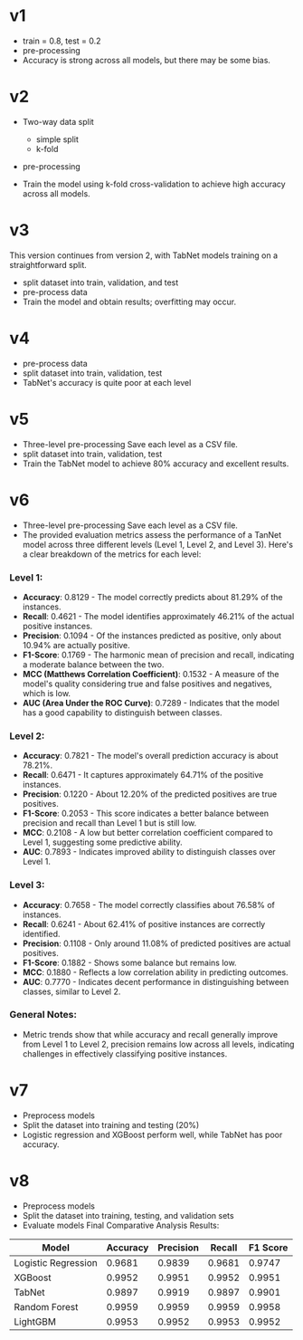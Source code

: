 # v1
- train = 0.8, test = 0.2
- pre-processing
- Accuracy is strong across all models, but there may be some bias.

# v2
- Two-way data split
    - simple split
    - k-fold

- pre-processing
- Train the model using k-fold cross-validation to achieve high accuracy across all models.

# v3
This version continues from version 2, with TabNet models training on a straightforward split.

- split dataset into train, validation, and test
- pre-process data
- Train the model and obtain results; overfitting may occur.
  
# v4 
- pre-process data
- split dataset into train, validation, test
- TabNet's accuracy is quite poor at each level

# v5
- Three-level pre-processing
Save each level as a CSV file.
- split dataset into train, validation, test
- Train the TabNet model to achieve 80% accuracy and excellent results.

# v6
- Three-level pre-processing
Save each level as a CSV file.
- The provided evaluation metrics assess the performance of a TanNet model across three different levels (Level 1, Level 2, and Level 3). Here's a clear breakdown of the metrics for each level:

### Level 1:
- **Accuracy**: 0.8129 - The model correctly predicts about 81.29% of the instances.
- **Recall**: 0.4621 - The model identifies approximately 46.21% of the actual positive instances.
- **Precision**: 0.1094 - Of the instances predicted as positive, only about 10.94% are actually positive.
- **F1-Score**: 0.1769 - The harmonic mean of precision and recall, indicating a moderate balance between the two.
- **MCC (Matthews Correlation Coefficient)**: 0.1532 - A measure of the model's quality considering true and false positives and negatives, which is low.
- **AUC (Area Under the ROC Curve)**: 0.7289 - Indicates that the model has a good capability to distinguish between classes.

### Level 2:
- **Accuracy**: 0.7821 - The model's overall prediction accuracy is about 78.21%.
- **Recall**: 0.6471 - It captures approximately 64.71% of the positive instances.
- **Precision**: 0.1220 - About 12.20% of the predicted positives are true positives.
- **F1-Score**: 0.2053 - This score indicates a better balance between precision and recall than Level 1 but is still low.
- **MCC**: 0.2108 - A low but better correlation coefficient compared to Level 1, suggesting some predictive ability.
- **AUC**: 0.7893 - Indicates improved ability to distinguish classes over Level 1.

### Level 3:
- **Accuracy**: 0.7658 - The model correctly classifies about 76.58% of instances.
- **Recall**: 0.6241 - About 62.41% of positive instances are correctly identified.
- **Precision**: 0.1108 - Only around 11.08% of predicted positives are actual positives.
- **F1-Score**: 0.1882 - Shows some balance but remains low.
- **MCC**: 0.1880 - Reflects a low correlation ability in predicting outcomes.
- **AUC**: 0.7770 - Indicates decent performance in distinguishing between classes, similar to Level 2.

### General Notes:

- Metric trends show that while accuracy and recall generally improve from Level 1 to Level 2, precision remains low across all levels, indicating challenges in effectively classifying positive instances.


# v7
- Preprocess models  
- Split the dataset into training and testing (20%)  
- Logistic regression and XGBoost perform well, while TabNet has poor accuracy.

# v8
- Preprocess models
- Split the dataset into training, testing, and validation sets
- Evaluate models
Final Comparative Analysis Results:


| Model               | Accuracy | Precision | Recall | F1 Score |
|---------------------|----------|-----------|--------|----------|
| Logistic Regression  | 0.9681   | 0.9839    | 0.9681 | 0.9747   |
| XGBoost             | 0.9952   | 0.9951    | 0.9952 | 0.9951   |
| TabNet              | 0.9897   | 0.9919    | 0.9897 | 0.9901   |
| Random Forest       | 0.9959   | 0.9959    | 0.9959 | 0.9958   |
| LightGBM           | 0.9953   | 0.9952    | 0.9953 | 0.9952   |


